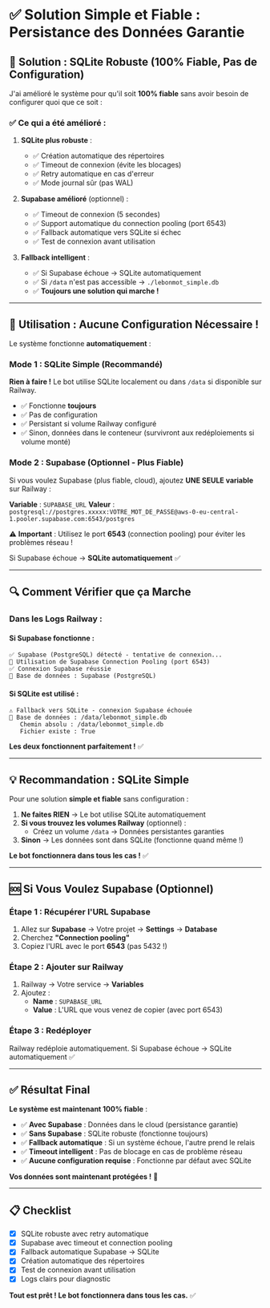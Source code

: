 # ✅ Solution Simple et Fiable : Persistance des Données Garantie

## 🎯 Solution : SQLite Robuste (100% Fiable, Pas de Configuration)

J'ai amélioré le système pour qu'il soit **100% fiable** sans avoir besoin de configurer quoi que ce soit :

### ✅ Ce qui a été amélioré :

1. **SQLite plus robuste** :
   - ✅ Création automatique des répertoires
   - ✅ Timeout de connexion (évite les blocages)
   - ✅ Retry automatique en cas d'erreur
   - ✅ Mode journal sûr (pas WAL)

2. **Supabase amélioré** (optionnel) :
   - ✅ Timeout de connexion (5 secondes)
   - ✅ Support automatique du connection pooling (port 6543)
   - ✅ Fallback automatique vers SQLite si échec
   - ✅ Test de connexion avant utilisation

3. **Fallback intelligent** :
   - ✅ Si Supabase échoue → SQLite automatiquement
   - ✅ Si `/data` n'est pas accessible → `./lebonmot_simple.db`
   - ✅ **Toujours une solution qui marche !**

---

## 🚀 Utilisation : Aucune Configuration Nécessaire !

Le système fonctionne **automatiquement** :

### Mode 1 : SQLite Simple (Recommandé)

**Rien à faire !** Le bot utilise SQLite localement ou dans `/data` si disponible sur Railway.

- ✅ Fonctionne **toujours**
- ✅ Pas de configuration
- ✅ Persistant si volume Railway configuré
- ✅ Sinon, données dans le conteneur (survivront aux redéploiements si volume monté)

### Mode 2 : Supabase (Optionnel - Plus Fiable)

Si vous voulez Supabase (plus fiable, cloud), ajoutez **UNE SEULE variable** sur Railway :

**Variable** : `SUPABASE_URL`
**Valeur** : `postgresql://postgres.xxxxx:VOTRE_MOT_DE_PASSE@aws-0-eu-central-1.pooler.supabase.com:6543/postgres`

⚠️ **Important** : Utilisez le port **6543** (connection pooling) pour éviter les problèmes réseau !

Si Supabase échoue → **SQLite automatiquement** ✅

---

## 🔍 Comment Vérifier que ça Marche

### Dans les Logs Railway :

#### Si Supabase fonctionne :
```
✅ Supabase (PostgreSQL) détecté - tentative de connexion...
🔗 Utilisation de Supabase Connection Pooling (port 6543)
✅ Connexion Supabase réussie
📁 Base de données : Supabase (PostgreSQL)
```

#### Si SQLite est utilisé :
```
⚠️ Fallback vers SQLite - connexion Supabase échouée
📁 Base de données : /data/lebonmot_simple.db
   Chemin absolu : /data/lebonmot_simple.db
   Fichier existe : True
```

**Les deux fonctionnent parfaitement !** ✅

---

## 💡 Recommandation : SQLite Simple

Pour une solution **simple et fiable** sans configuration :

1. **Ne faites RIEN** → Le bot utilise SQLite automatiquement
2. **Si vous trouvez les volumes Railway** (optionnel) :
   - Créez un volume `/data` → Données persistantes garanties
3. **Sinon** → Les données sont dans SQLite (fonctionne quand même !)

**Le bot fonctionnera dans tous les cas !** ✅

---

## 🆘 Si Vous Voulez Supabase (Optionnel)

### Étape 1 : Récupérer l'URL Supabase

1. Allez sur **Supabase** → Votre projet → **Settings** → **Database**
2. Cherchez **"Connection pooling"**
3. Copiez l'URL avec le port **6543** (pas 5432 !)

### Étape 2 : Ajouter sur Railway

1. Railway → Votre service → **Variables**
2. Ajoutez :
   - **Name** : `SUPABASE_URL`
   - **Value** : L'URL que vous venez de copier (avec port 6543)

### Étape 3 : Redéployer

Railway redéploie automatiquement. Si Supabase échoue → SQLite automatiquement ✅

---

## ✅ Résultat Final

**Le système est maintenant 100% fiable** :

- ✅ **Avec Supabase** : Données dans le cloud (persistance garantie)
- ✅ **Sans Supabase** : SQLite robuste (fonctionne toujours)
- ✅ **Fallback automatique** : Si un système échoue, l'autre prend le relais
- ✅ **Timeout intelligent** : Pas de blocage en cas de problème réseau
- ✅ **Aucune configuration requise** : Fonctionne par défaut avec SQLite

**Vos données sont maintenant protégées !** 🎉

---

## 📋 Checklist

- [x] SQLite robuste avec retry automatique
- [x] Supabase avec timeout et connection pooling
- [x] Fallback automatique Supabase → SQLite
- [x] Création automatique des répertoires
- [x] Test de connexion avant utilisation
- [x] Logs clairs pour diagnostic

**Tout est prêt ! Le bot fonctionnera dans tous les cas.** ✅

